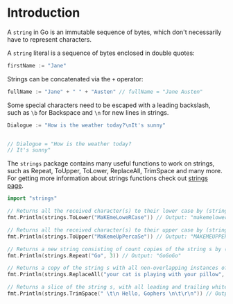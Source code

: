 # Introduction

A `string` in Go is an immutable sequence of bytes, which don't necessarily have to represent characters.

A `string` literal is a sequence of bytes enclosed in double quotes:

```go
firstName := "Jane"
```

Strings can be concatenated via the `+` operator:

```go
fullName := "Jane" + " " + "Austen" // fullName = "Jane Austen"
```

Some special characters need to be escaped with a leading backslash, such as `\b` for Backspace and `\n` for new lines in strings.
```go
Dialogue := "How is the weather today?\nIt's sunny"  


// Dialogue = "How is the weather today?
// It's sunny"  
```


The `strings` package contains many useful functions to work on strings, such as Repeat, ToUpper, ToLower, ReplaceAll, TrimSpace and many more. For getting more information about strings functions check out [strings page](https://pkg.go.dev/strings).

```go
import "strings"

// Returns all the received character(s) to their lower case by (strings.ToLower(s string)
fmt.Println(strings.ToLower("MaKEmeLoweRCase")) // Output: "makemelowercase"

// Returns all the received character(s) to their upper case by (strings.ToUpper(s string))
fmt.Println(strings.ToUpper("MaKemeUpPercaSe")) // Output: "MAKEMEUPPERCASE"

// Returns a new string consisting of count copies of the string s by (strings.Repeat(s string, n int))
fmt.Println(strings.Repeat("Go", 3)) // Output: "GoGoGo" 

// Returns a copy of the string s with all non-overlapping instances of old replaced by new by (strings.ReplaceAll(s, old, new string))
fmt.Println(strings.ReplaceAll("your cat is playing with your pillow", "your", "my")) // Output: "my cat is playing with my pillow

// Returns a slice of the string s, with all leading and trailing white space removed by (strings.TrimSpace(s string))
fmt.Println(strings.TrimSpace(" \t\n Hello, Gophers \n\t\r\n")) // Output: "Hello, Gophers"

```
